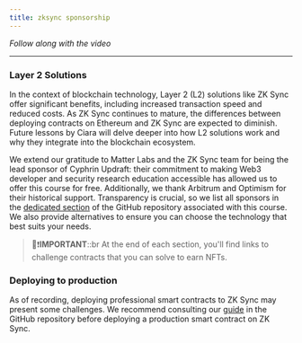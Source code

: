 ```yaml
---
title: zksync sponsorship
---
```


_Follow along with the video_

---

### Layer 2 Solutions

In the context of blockchain technology, Layer 2 (L2) solutions like ZK Sync offer significant benefits, including increased transaction speed and reduced costs. As ZK Sync continues to mature, the differences between deploying contracts on Ethereum and ZK Sync are expected to diminish. Future lessons by Ciara will delve deeper into how L2 solutions work and why they integrate into the blockchain ecosystem.

We extend our gratitude to Matter Labs and the ZK Sync team for being the lead sponsor of Cyphrin Updraft: their commitment to making Web3 developer and security research education accessible has allowed us to offer this course for free. Additionally, we thank Arbitrum and Optimism for their historical support. Transparency is crucial, so we list all sponsors in the [dedicated section](https://github.com/Cyfrin/foundry-full-course-cu?tab=readme-ov-file#sponsors) of the GitHub repository associated with this course. We also provide alternatives to ensure you can choose the technology that best suits your needs.

> 👀❗**IMPORTANT**::br
> At the end of each section, you'll find links to challenge contracts that you can solve to earn NFTs.

### Deploying to production

As of recording, deploying professional smart contracts to ZK Sync may present some challenges. We recommend consulting our [guide](https://github.com/Cyfrin/foundry-full-course-cu/blob/main/read-before-deploying-serious-projects-to-zksync.md) in the GitHub repository before deploying a production smart contract on ZK Sync.
